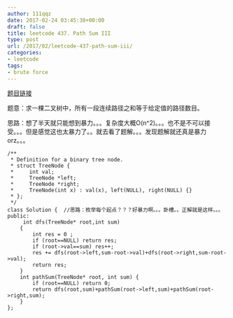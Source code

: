 ```yaml
---
author: 111qqz
date: 2017-02-24 03:45:38+00:00
draft: false
title: leetcode 437. Path Sum III
type: post
url: /2017/02/leetcode-437-path-sum-iii/
categories:
- leetcode
tags:
- brute force
---
```


[题目链接](https://leetcode.com/problems/path-sum-iii/?tab=Description)

题意：求一棵二叉树中，所有一段连续路径之和等于给定值的路径数目。

思路：想了半天就只能想到暴力。。。复杂度大概O(n^2)。。。也不是不可以接受。。。但是感觉这也太暴力了。。就去看了题解。。。发现题解就还真是暴力orz。。。

    
    /**
     * Definition for a binary tree node.
     * struct TreeNode {
     *     int val;
     *     TreeNode *left;
     *     TreeNode *right;
     *     TreeNode(int x) : val(x), left(NULL), right(NULL) {}
     * };
     */
    class Solution {  //思路：枚举每个起点？？？好暴力啊。。。卧槽。。正解就是这样。。。
    public:
    	 int dfs(TreeNode* root,int sum)
    	{
    		int res = 0 ;
    		if (root==NULL) return res;
    		if (root->val==sum) res++;
    		res += dfs(root->left,sum-root->val)+dfs(root->right,sum-root->val);
    		return res;
    	}
        int pathSum(TreeNode* root, int sum) {
    		if (root==NULL) return 0;
    		return dfs(root,sum)+pathSum(root->left,sum)+pathSum(root->right,sum);
        }
    };



